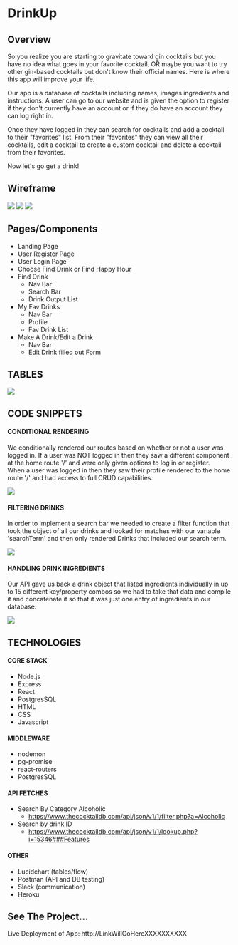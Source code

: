 # DrinkUp

## Overview
So you realize you are starting to gravitate toward gin cocktails but you have no idea 
what goes in your favorite cocktail, OR maybe you want to try other gin-based cocktails but don't know their official names.  Here is where this app will improve your life.    
  
Our app is a database of cocktails including names, images ingredients and instructions. A user can go to our website and is given the option to register if they
don't currently have an account or if they do have an account they can log right in.  
  
Once they have logged in they can search for cocktails and add a
cocktail to their "favorites" list.  From their "favorites" they can view all their cocktails, edit a cocktail to create a custom cocktail and delete a cocktail from their favorites.    
  
Now let's go get a drink!

## Wireframe
![](images/wireframe/wireframe_XD1.jpg) 
![](images/wireframe/wireframe_XD2.jpg) 
![](images/wireframe/wireframe_XD3.jpg) 

## Pages/Components
+ Landing Page
+ User Register Page
+ User Login Page
+ Choose Find Drink or Find Happy Hour
+ Find Drink
    + Nav Bar
    + Search Bar
    + Drink Output List
+ My Fav Drinks
    + Nav Bar
    + Profile
    + Fav Drink List
+ Make A Drink/Edit a Drink
    + Nav Bar
    + Edit Drink filled out Form

  
## TABLES  
![](images/tables/tables.png)  

## CODE SNIPPETS
#### CONDITIONAL RENDERING
  We conditionally rendered our routes based on whether or not a user was logged in.  If a user was NOT logged in then they saw a different component at the home route '/' and were only given options to log in or register.  
  When a user was logged in then they saw their profile rendered to the home route '/' and had access to full CRUD capabilities.  

![](images/code_snippets/conditional_rendering.png)
#### FILTERING DRINKS
  In order to  implement a search bar we needed to create a filter function that took the object of all our drinks and looked for matches with our variable 'searchTerm' and then only rendered Drinks that included our search term.  

![](images/code_snippets/filter_drinks.png)
#### HANDLING DRINK INGREDIENTS
  Our API gave us back a drink object that listed ingredients individually 
  in up to 15 different key/property combos so we had to take that data and compile it 
  and concatenate it so that it was just one entry of ingredients in our database.  
  
![](images/code_snippets/handle_ingredients.png)
  
## TECHNOLOGIES  

#### CORE STACK
+ Node.js
+ Express
+ React
+ PostgresSQL
+ HTML
+ CSS
+ Javascript

#### MIDDLEWARE
+ nodemon
+ pg-promise
+ react-routers
+ PostgresSQL

#### API FETCHES
+ Search By Category Alcoholic
    + https://www.thecocktaildb.com/api/json/v1/1/filter.php?a=Alcoholic
+ Search by drink ID
    + https://www.thecocktaildb.com/api/json/v1/1/lookup.php?i=15346###Features

#### OTHER
+ Lucidchart (tables/flow)
+ Postman (API and DB testing)
+ Slack (communication)
+ Heroku

## See The Project...
Live Deployment of App: 
http://LinkWillGoHereXXXXXXXXXX
